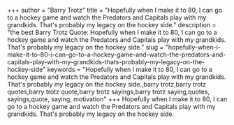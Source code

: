+++
author = "Barry Trotz"
title = "Hopefully when I make it to 80, I can go to a hockey game and watch the Predators and Capitals play with my grandkids. That's probably my legacy on the hockey side."
description = "the best Barry Trotz Quote: Hopefully when I make it to 80, I can go to a hockey game and watch the Predators and Capitals play with my grandkids. That's probably my legacy on the hockey side."
slug = "hopefully-when-i-make-it-to-80-i-can-go-to-a-hockey-game-and-watch-the-predators-and-capitals-play-with-my-grandkids-thats-probably-my-legacy-on-the-hockey-side"
keywords = "Hopefully when I make it to 80, I can go to a hockey game and watch the Predators and Capitals play with my grandkids. That's probably my legacy on the hockey side.,barry trotz,barry trotz quotes,barry trotz quote,barry trotz sayings,barry trotz saying,quotes, sayings,quote, saying, motivation"
+++
Hopefully when I make it to 80, I can go to a hockey game and watch the Predators and Capitals play with my grandkids. That's probably my legacy on the hockey side.
